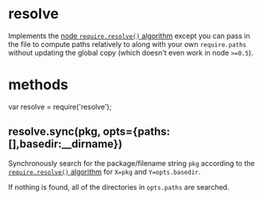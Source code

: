 resolve
=======

Implements the [node `require.resolve()`
algorithm](http://nodejs.org/docs/v0.4.8/api/all.html#all_Together...)
except you can pass in the file to compute paths relatively to along with your
own `require.paths` without updating the global copy (which doesn't even work in
node `>=0.5`).

methods
=======

var resolve = require('resolve');

resolve.sync(pkg, opts={paths:[],basedir:__dirname})
----------------------------------------------------

Synchronously search for the package/filename string `pkg`
according to the [`require.resolve()`
algorithm](http://nodejs.org/docs/v0.4.8/api/all.html#all_Together...)
for `X=pkg` and `Y=opts.basedir`.

If nothing is found, all of the directories in `opts.paths` are searched.
